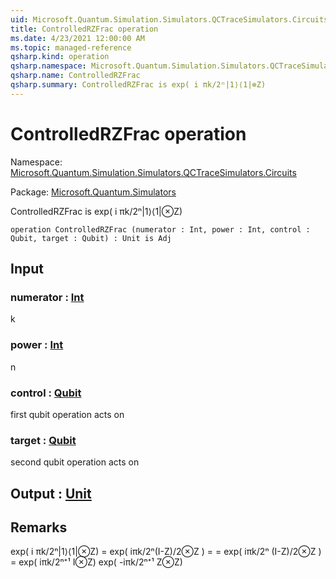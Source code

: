 ```yaml
---
uid: Microsoft.Quantum.Simulation.Simulators.QCTraceSimulators.Circuits.ControlledRZFrac
title: ControlledRZFrac operation
ms.date: 4/23/2021 12:00:00 AM
ms.topic: managed-reference
qsharp.kind: operation
qsharp.namespace: Microsoft.Quantum.Simulation.Simulators.QCTraceSimulators.Circuits
qsharp.name: ControlledRZFrac
qsharp.summary: ControlledRZFrac is exp( i πk/2ⁿ|1⟩⟨1|⊗Z)
---
```


# ControlledRZFrac operation

Namespace: [Microsoft.Quantum.Simulation.Simulators.QCTraceSimulators.Circuits](xref:Microsoft.Quantum.Simulation.Simulators.QCTraceSimulators.Circuits)

Package: [Microsoft.Quantum.Simulators](https://nuget.org/packages/Microsoft.Quantum.Simulators)


ControlledRZFrac is exp( i πk/2ⁿ|1⟩⟨1|⊗Z)

```qsharp
operation ControlledRZFrac (numerator : Int, power : Int, control : Qubit, target : Qubit) : Unit is Adj
```


## Input

### numerator : [Int](xref:microsoft.quantum.qsharp.valueliterals#int-literals)

k


### power : [Int](xref:microsoft.quantum.qsharp.valueliterals#int-literals)

n


### control : [Qubit](xref:microsoft.quantum.qsharp.valueliterals#qubit-literals)

first qubit operation acts on


### target : [Qubit](xref:microsoft.quantum.qsharp.valueliterals#qubit-literals)

second qubit operation acts on



## Output : [Unit](xref:microsoft.quantum.qsharp.valueliterals#unit-literal)



## Remarks

exp( i πk/2ⁿ|1⟩⟨1|⊗Z) = exp( iπk/2ⁿ(I-Z)/2⊗Z ) == exp( iπk/2ⁿ (I-Z)/2⊗Z )= exp( iπk/2ⁿ⁺¹ I⊗Z) exp( -iπk/2ⁿ⁺¹ Z⊗Z)